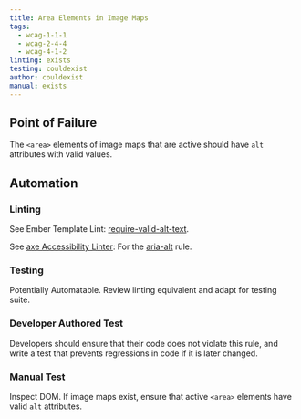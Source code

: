 ```yaml
---
title: Area Elements in Image Maps
tags:
  - wcag-1-1-1
  - wcag-2-4-4
  - wcag-4-1-2
linting: exists
testing: couldexist
author: couldexist
manual: exists
---
```


## Point of Failure
The `<area>` elements of image maps that are active should have `alt` attributes with valid values.

## Automation

### Linting
See Ember Template Lint: [require-valid-alt-text](https://github.com/ember-template-lint/ember-template-lint/blob/master/docs/rule/require-valid-alt-text.md).

See [axe Accessibility Linter](https://marketplace.visualstudio.com/items?itemName=deque-systems.vscode-axe-linter): For the [aria-alt](https://dequeuniversity.com/rules/axe/4.1/area-alt) rule.

### Testing
Potentially Automatable. Review linting equivalent and adapt for testing suite.

### Developer Authored Test
Developers should ensure that their code does not violate this rule, and write a test that prevents regressions in code if it is later changed.

### Manual Test
Inspect DOM. If image maps exist, ensure that active `<area>` elements have valid `alt` attributes.
